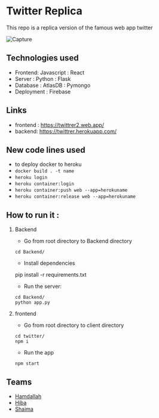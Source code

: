 # Twitter Replica
 This repo is a replica version of the famous web app twitter

![Capture](https://user-images.githubusercontent.com/37650536/106132566-cab2a680-616c-11eb-9378-51719bed4725.PNG)

## Technologies used
- Frontend: Javascript : React 
- Server : Python : Flask
- Database : AtlasDB : Pymongo
- Deployment : Firebase

## Links ##
- frontend : https://twittrer2.web.app/
- backend: https://twittrer.herokuapp.com/

## New code lines used 
- to deploy docker to heroku
- ```docker build . -t name```
- ```heroku login```
- ```heroku container:login```
- ```heroku container:push web --app=herokuname```
- ```heroku container:release web --app=herokuname```

## How to run it :
1. Backend
   - Go from root directory to Backend directory
    ```
    cd Backend/
    ```
   - Install dependencies
  
   pip install -r requirements.txt
   
   - Run the server:
    ```
    cd Backend/
    python app.py

2. frontend
   - Go from root directory to client directory
   ```
   cd twitter/
   npm i
   ```
   - Run the app
   ```
   npm start
   ```
   
## Teams
- [Hamdallah](https://github.com/Hamdalla2)
- [Hiba](https://github.com/hibtmimi)
- [Shaima](https://github.com/shaima96)
